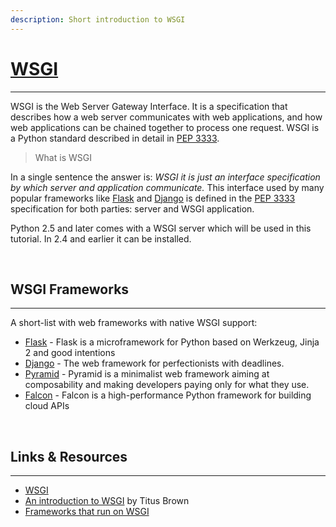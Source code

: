 ```yaml
---
description: Short introduction to WSGI
---
```


# [WSGI](https://wsgi.readthedocs.io/en/latest/)
---

WSGI is the Web Server Gateway Interface. It is a specification that describes how a web server communicates with web applications, and how web applications can be chained together to process one request. WSGI is a Python standard described in detail in [PEP 3333](https://www.python.org/dev/peps/pep-3333/).

> What is WSGI

In a single sentence the answer is: *WSGI it is just an interface specification by which server and application communicate.*
This interface used by many popular frameworks like [Flask](/what-is/flask/) and [Django](/what-is/django/) is defined in the [PEP 3333](https://www.python.org/dev/peps/pep-3333) specification for both parties: server and WSGI application.

Python 2.5 and later comes with a WSGI server which will be used in this tutorial. In 2.4 and earlier it can be installed.

<br />

## WSGI Frameworks
---

A short-list with web frameworks with native WSGI support:

- [Flask](https://flask.palletsprojects.com/en/1.1.x/) - Flask is a microframework for Python based on Werkzeug, Jinja 2 and good intentions
- [Django](https://www.djangoproject.com/) - The web framework for perfectionists with deadlines.
- [Pyramid](http://www.pylonsproject.org/projects/pyramid/about) - Pyramid is a minimalist web framework aiming at composability and making developers paying only for what they use.
- [Falcon](http://www.pylonsproject.org/projects/pyramid/about) - Falcon is a high-performance Python framework for building cloud APIs

<br />

## Links & Resources
---

- [WSGI](https://wsgi.readthedocs.io/en/latest/)
- [An introduction to WSGI](http://ivory.idyll.org/articles/wsgi-intro/what-is-wsgi.html) by Titus Brown
- [Frameworks that run on WSGI](https://wsgi.readthedocs.io/en/latest/frameworks.html)
